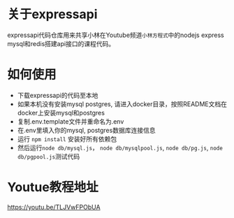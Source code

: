 # 关于expressapi
expressapi代码仓库用来共享小林在Youtube频道`小林方程式`中的nodejs express mysql和redis搭建api接口的课程代码。

# 如何使用
* 下载expressapi的代码至本地
* 如果本机没有安装mysql postgres, 请进入docker目录，按照README文档在docker上安装mysql和postgres
* 复制.env.template文件并重命名为.env
* 在.env里填入你的mysql, postgres数据库连接信息
* 运行 `npm install` 安装好所有依赖包
* 然后运行`node db/mysql.js`， `node db/mysqlpool.js`, `node db/pg.js`, `node db/pgpool.js`测试代码

# Youtue教程地址
https://youtu.be/TLJVwFPObUA
